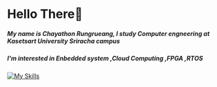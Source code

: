 # Hello There👋

##### My name is Chayathon Rungrueang, I study Computer engneering at Kasetsart University Sriracha campus
##### I'm interested in **Enbedded system** ,**Cloud Computing** ,**FPGA** ,**RTOS**

[![My Skills](https://skillicons.dev/icons?i=js,html,css,wasm)](https://skillicons.dev)
